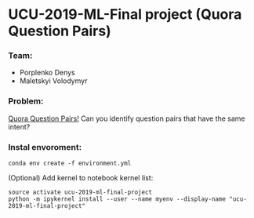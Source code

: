 # UCU-2019-ML-Final project (Quora Question Pairs)

### Team:
- Porplenko Denys
- Maletskyi Volodymyr

### Problem:
[Quora Question Pairs!](https://www.kaggle.com/c/quora-question-pairs/overview)
Can you identify question pairs that have the same intent?


### Instal envoroment:
```{bash}
conda env create -f environment.yml
```
(Optional) Add kernel to notebook kernel list:
```{bash}
source activate ucu-2019-ml-final-project
python -m ipykernel install --user --name myenv --display-name "ucu-2019-ml-final-project"
```
